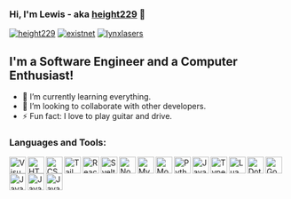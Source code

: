 ### Hi, I'm Lewis - aka [height229][website] 👋

[![height229](https://img.shields.io/website?down_message=OFFLINE&label=HEIGHT229.COM&style=for-the-badge&up_message=ONLINE&url=https%3A%2F%2Fheight229.com)](https://height229.com)
[![existnet](https://img.shields.io/website?down_message=OFFLINE&label=existnetwork.xyz&style=for-the-badge&up_message=ONLINE&url=https%3A%2F%2Fexistnetwork.xyz)](https://existnetwork.xyz)
[![lynxlasers](https://img.shields.io/website?down_message=OFFLINE&label=LynxLasers.com&style=for-the-badge&up_message=ONLINE&url=https%3A%2F%2Flynxlasers.com)](https://lynxlasers.com)

## I'm a Software Engineer and a Computer Enthusiast!

- 🌱 I’m currently learning everything.
- 👯 I’m looking to collaborate with other developers.
- ⚡ Fun fact: I love to play guitar and drive.

### Languages and Tools:

<img align="left" alt="Visual Studio Code" height="30px" width="30px" src="https://cdn.worldvectorlogo.com/logos/visual-studio-code-1.svg" />
<img align="left" alt="HTML5" height="30px" width="30px" src="https://cdn.worldvectorlogo.com/logos/html-1.svg" />
<img align="left" alt="CSS3" height="30px" width="30px" src="https://external-content.duckduckgo.com/iu/?u=https%3A%2F%2Fverekia.com%2F_pages%2Fcss3%2Fintroduction-css3%2Fimg%2Fcss3-logo.png&f=1&nofb=1" />
<img align="left" alt="Tailwind" height="30px" width="30px" src="https://cdn.worldvectorlogo.com/logos/tailwindcss.svg" />
<img align="left" alt="React" height="30px" width="30px" src="https://cdn.worldvectorlogo.com/logos/react-2.svg" />
<img align="left" alt="Svelte" height="30px" width="30px" src="https://cdn.worldvectorlogo.com/logos/svelte-1.svg" />
<img align="left" alt="Node.js" height="30px" width="30px" src="https://cdn.worldvectorlogo.com/logos/nodejs-icon.svg" />
<img align="left" alt="MySQL" height="30px" width="30px" src="https://cdn.worldvectorlogo.com/logos/mysql-6.svg" />
<img align="left" alt="MongoDB" height="30px" width="30px" src="https://cdn.worldvectorlogo.com/logos/mongodb-icon-1.svg" />
<img align="left" alt="Python" height="30px" width="30px" src="https://cdn.worldvectorlogo.com/logos/python-5.svg" />
<img align="left" alt="JavaScript" height="30px" width="30px" src="https://cdn.worldvectorlogo.com/logos/logo-javascript.svg" />
<img align="left" alt="TypeScript" height="30px" width="30px" src="https://cdn.worldvectorlogo.com/logos/typescript.svg" />
<img align="left" alt="Lua" height="30px" width="30px" src="https://cdn.worldvectorlogo.com/logos/lua-5.svg" />
<img align="left" alt="DotNet" height="30px" width="30px" src="https://cdn.worldvectorlogo.com/logos/dotnet.svg" />
<img align="left" alt="Go" height="30px" width="30px" src="https://cdn.worldvectorlogo.com/logos/go-logo-1.svg" />
<img align="left" alt="Java" height="30px" width="30px" src="https://cdn.worldvectorlogo.com/logos/java-14.svg" />
<img align="left" alt="Java" height="30px" width="30px" src="https://cdn.worldvectorlogo.com/logos/git-icon.svg" />
<img align="left" alt="Java" height="30px" width="30px" src="https://cdn.worldvectorlogo.com/logos/yarn.svg" />

[website]: https://height229.com
[twitter]: https://twitter.com/Reddeviil2
